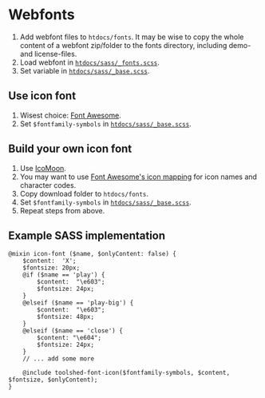 Webfonts
========

1. Add webfont files to `htdocs/fonts`. It may be wise to copy the whole content of a webfont zip/folder to the fonts directory, including demo- and license-files.
2. Load webfont in [`htdocs/sass/_fonts.scss`](../../htdocs/sass/_fonts.scss).
3. Set variable in [`htdocs/sass/_base.scss`](../../htdocs/sass/_base.scss).

Use icon font
-------------

1. Wisest choice: [Font Awesome](http://fortawesome.github.io/Font-Awesome/).
2. Set `$fontfamily-symbols` in [`htdocs/sass/_base.scss`](../../htdocs/sass/_base.scss).

Build your own icon font
------------------------

1. Use [IcoMoon](https://icomoon.io/#docs).
2. You may want to use [Font Awesome's icon mapping](https://github.com/FortAwesome/Font-Awesome/blob/master/scss/_variables.scss) for icon names and character codes.
3. Copy download folder to `htdocs/fonts`.
4. Set `$fontfamily-symbols` in [`htdocs/sass/_base.scss`](../../htdocs/sass/_base.scss).
5. Repeat steps from above.

Example SASS implementation
---------------------------

```
@mixin icon-font ($name, $onlyContent: false) {
	$content:  'X';
	$fontsize: 20px;
	@if ($name == 'play') {
		$content:  "\e603";
		$fontsize: 24px;
	}
	@elseif ($name == 'play-big') {
		$content:  "\e603";
		$fontsize: 48px;
	}
	@elseif ($name == 'close') {
		$content: "\e604";
		$fontsize: 24px;
	}
	// ... add some more

	@include toolshed-font-icon($fontfamily-symbols, $content, $fontsize, $onlyContent);
}
```
